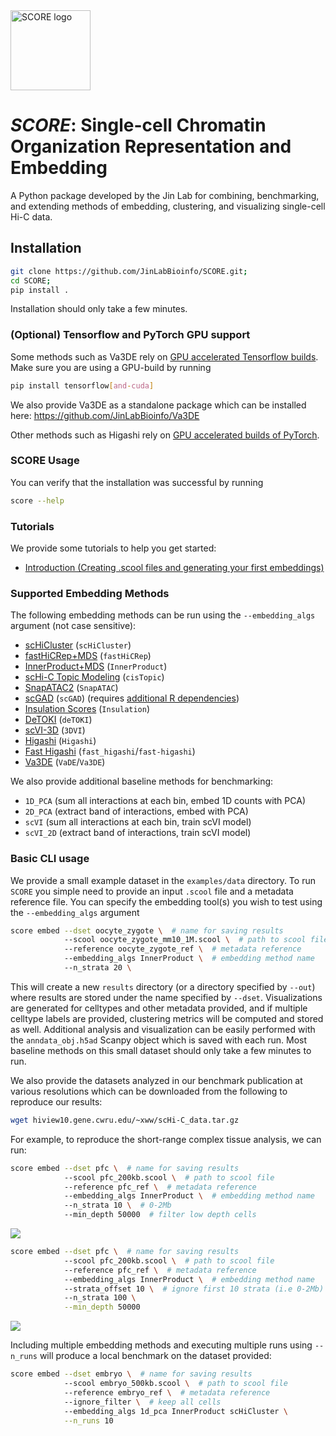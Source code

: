 
<img src="docs/source/_static/icon.png" alt="SCORE logo" width="128"/>

# ***SCORE***: Single-cell Chromatin Organization Representation and Embedding



A Python package developed by the Jin Lab for combining, benchmarking, and extending methods of embedding, clustering, and visualizing single-cell Hi-C data.

## Installation

```bash
git clone https://github.com/JinLabBioinfo/SCORE.git;
cd SCORE;
pip install .
```

Installation should only take a few minutes.

### (Optional) Tensorflow and PyTorch GPU support

Some methods such as Va3DE rely on [GPU accelerated Tensorflow builds](https://www.tensorflow.org/install/pip). Make sure you are using a GPU-build by running

```bash
pip install tensorflow[and-cuda]
```

We also provide Va3DE as a standalone package which can be installed here: https://github.com/JinLabBioinfo/Va3DE

Other methods such as Higashi rely on [GPU accelerated builds of PyTorch](https://pytorch.org/get-started/locally/).

### SCORE Usage

You can verify that the installation was successful by running

```bash
score --help
```

### Tutorials

We provide some tutorials to help you get started:

* [Introduction (Creating .scool files and generating your first embeddings)](https://github.com/JinLabBioinfo/SCORE/blob/41a0ed371ba8ef00bff3a13c9d871bae116a1d1b/tutorials/intro.ipynb)

### Supported Embedding Methods

The following embedding methods can be run using the `--embedding_algs` argument (not case sensitive):

* [scHiCluster](https://doi.org/10.1073/pnas.1901423116) (`scHiCluster`)
* [fastHiCRep+MDS](https://doi.org/10.1093/bioinformatics/bty285) (`fastHiCRep`)
* [InnerProduct+MDS](https://doi.org/10.1371/journal.pcbi.1008978) (`InnerProduct`)
* [scHi-C Topic Modeling](https://doi.org/10.1371/journal.pcbi.1008173) (`cisTopic`)
* [SnapATAC2](https://doi.org/10.1038/s41592-023-02139-9) (`SnapATAC`)
* [scGAD](https://doi.org/10.1093/bioinformatics/btac372) (`scGAD`) (requires [additional R dependencies](https://sshen82.github.io/BandNorm/articles/BandNorm-tutorial.html))
* [Insulation Scores](https://doi.org/10.1038/nature14450) (`Insulation`)
* [DeTOKI](https://doi.org/10.1186/s13059-021-02435-7) (`deTOKI`)
* [scVI-3D](https://doi.org/10.1186/s13059-022-02774-z) (`3DVI`)
* [Higashi](https://doi.org/10.1038/s41587-021-01034-y) (`Higashi`)
* [Fast Higashi](https://doi.org/10.1016/j.cels.2022.09.004) (`fast_higashi`/`fast-higashi`)
* [Va3DE](https://github.com/JinLabBioinfo/Va3DE) (`VaDE`/`Va3DE`)

We also provide additional baseline methods for benchmarking:

* `1D_PCA` (sum all interactions at each bin, embed 1D counts with PCA)
* `2D_PCA` (extract band of interactions, embed with PCA)
* `scVI` (sum all interactions at each bin, train scVI model)
* `scVI_2D` (extract band of interactions, train scVI model)

### Basic CLI usage

We provide a small example dataset in the `examples/data` directory. To run `SCORE` you simple need to provide an input `.scool` file and a metadata reference file. You can specify the embedding tool(s) you wish to test using the `--embedding_algs` argument

```bash
score embed --dset oocyte_zygote \  # name for saving results
            --scool oocyte_zygote_mm10_1M.scool \  # path to scool file
            --reference oocyte_zygote_ref \  # metadata reference
            --embedding_algs InnerProduct \  # embedding method name
            --n_strata 20 \
```

This will create a new `results` directory (or a directory specified by `--out`) where results are stored under the name specified by `--dset`. Visualizations are generated for celltypes and other metadata provided, and if multiple celltype labels are provided, clustering metrics will be computed and stored as well. Additional analysis and visualization can be easily performed with the `anndata_obj.h5ad` Scanpy object which is saved with each run. Most baseline methods on this small dataset should only take a few minutes to run.

We also provide the datasets analyzed in our benchmark publication at various resolutions which can be downloaded from the following to reproduce our results:

```bash
wget hiview10.gene.cwru.edu/~xww/scHi-C_data.tar.gz
```

For example, to reproduce the short-range complex tissue analysis, we can run:

```bash
score embed --dset pfc \  # name for saving results
            --scool pfc_200kb.scool \  # path to scool file
            --reference pfc_ref \  # metadata reference
            --embedding_algs InnerProduct \  # embedding method name
            --n_strata 10 \  # 0-2Mb
            --min_depth 50000  # filter low depth cells
```

![](assets/images/embedding_shortrange.jpg)

```bash
score embed --dset pfc \  # name for saving results
            --scool pfc_200kb.scool \  # path to scool file
            --reference pfc_ref \  # metadata reference
            --embedding_algs InnerProduct \  # embedding method name
            --strata_offset 10 \  # ignore first 10 strata (i.e 0-2Mb)
            --n_strata 100 \
            --min_depth 50000
```

![](assets/images/embedding_longrange.jpg)


Including multiple embedding methods and executing multiple runs using `--n_runs` will produce a local benchmark on the dataset provided:

```bash
score embed --dset embryo \  # name for saving results
            --scool embryo_500kb.scool \  # path to scool file
            --reference embryo_ref \  # metadata reference
            --ignore_filter \  # keep all cells
            --embedding_algs 1d_pca InnerProduct scHiCluster \
            --n_runs 10
```
